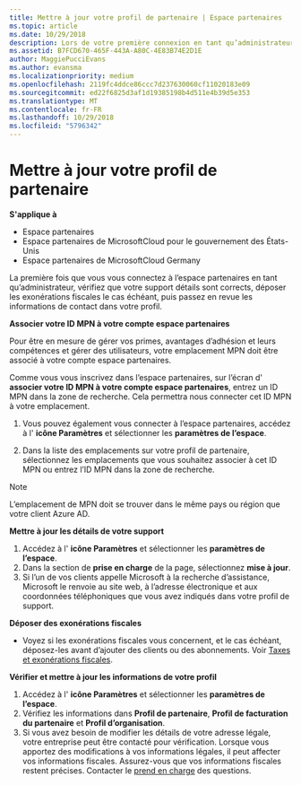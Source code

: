 ```yaml
---
title: Mettre à jour votre profil de partenaire | Espace partenaires
ms.topic: article
ms.date: 10/29/2018
description: Lors de votre première connexion en tant qu’administrateur, vérifiez que vos détails de support sont corrects, déposez des demandes d'exonération fiscale le cas échéant, puis examinez les informations de contact dans votre profil.
ms.assetid: B7FCD670-465F-443A-A80C-4E83B74E2D1E
author: MaggiePucciEvans
ms.author: evansma
ms.localizationpriority: medium
ms.openlocfilehash: 2119fc4ddce86ccc7d237630060cf11020183e09
ms.sourcegitcommit: ed22f6825d3af1d19385198b4d511e4b39d5e353
ms.translationtype: MT
ms.contentlocale: fr-FR
ms.lasthandoff: 10/29/2018
ms.locfileid: "5796342"
---
```

# <a name="update-your-partner-profile"></a>Mettre à jour votre profil de partenaire

**S'applique à**

-  Espace partenaires
-  Espace partenaires de MicrosoftCloud pour le gouvernement des États-Unis
-  Espace partenaires de MicrosoftCloud Germany

La première fois que vous vous connectez à l’espace partenaires en tant qu’administrateur, vérifiez que votre support détails sont corrects, déposer les exonérations fiscales le cas échéant, puis passez en revue les informations de contact dans votre profil.


**Associer votre ID MPN à votre compte espace partenaires**

Pour être en mesure de gérer vos primes, avantages d’adhésion et leurs compétences et gérer des utilisateurs, votre emplacement MPN doit être associé à votre compte espace partenaires.

Comme vous vous inscrivez dans l’espace partenaires, sur l’écran d' **associer votre ID MPN à votre compte espace partenaires**, entrez un ID MPN dans la zone de recherche. Cela permettra nous connecter cet ID MPN à votre emplacement.

1. Vous pouvez également vous connecter à l’espace partenaires, accédez à l' **icône Paramètres** et sélectionner les **paramètres de l’espace**.

2. Dans la liste des emplacements sur votre profil de partenaire, sélectionnez les emplacements que vous souhaitez associer à cet ID MPN ou entrez l’ID MPN dans la zone de recherche.

>[!Note]
>L’emplacement de MPN doit se trouver dans le même pays ou région que votre client Azure AD. 


**Mettre à jour les détails de votre support** 

1.  Accédez à l' **icône Paramètres** et sélectionner les **paramètres de l’espace**.
2.  Dans la section de **prise en charge** de la page, sélectionnez **mise à jour**.
3.  Si l’un de vos clients appelle Microsoft à la recherche d’assistance, Microsoft le renvoie au site web, à l’adresse électronique et aux coordonnées téléphoniques que vous avez indiqués dans votre profil de support.

**Déposer des exonérations fiscales**

-   Voyez si les exonérations fiscales vous concernent, et le cas échéant, déposez-les avant d’ajouter des clients ou des abonnements. Voir [Taxes et exonérations fiscales](tax-and-tax-exemptions.md).

**Vérifier et mettre à jour les informations de votre profil**

1.  Accédez à l' **icône Paramètres** et sélectionner les **paramètres de l’espace**. 
2.  Vérifiez les informations dans **Profil de partenaire**, **Profil de facturation du partenaire** et **Profil d’organisation**.
3.  Si vous avez besoin de modifier les détails de votre adresse légale, votre entreprise peut être contacté pour vérification. Lorsque vous apportez des modifications à vos informations légales, il peut affecter vos informations fiscales. Assurez-vous que vos informations fiscales restent précises. Contacter le [prend en charge](https://partner.microsoft.com/support/contact-support) des questions.

 

 



